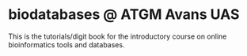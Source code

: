 # biodatabases @ ATGM Avans UAS
This is the tutorials/digit book for the introductory course on online bioinformatics tools and databases.
